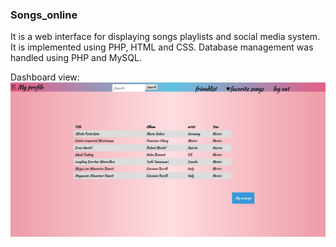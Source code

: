 ### Songs_online
It is a web interface for displaying songs playlists and social media system. It is implemented using PHP, HTML and CSS. Database management was handled using PHP and MySQL.

Dashboard view:
<img src="dashboard/dashboard_Snap.JPG">
